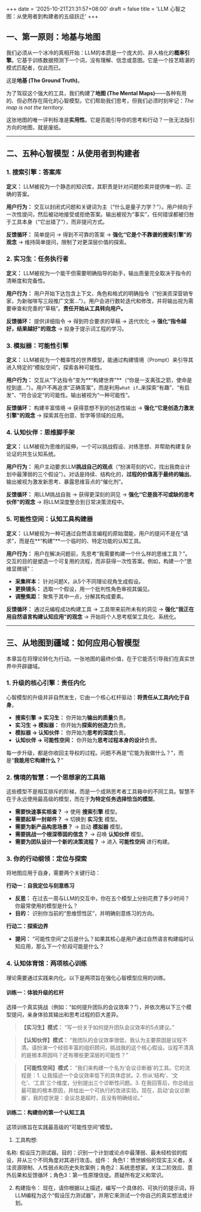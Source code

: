 +++
date = '2025-10-21T21:31:57+08:00'
draft = false
title = 'LLM 心智之图：从使用者到构建者的五级跃迁'
+++
## **一、第一原则：地基与地图**

我们必须从一个冰冷的真相开始：LLM的本质是一个庞大的、非人格化的**概率引擎**。它基于训练数据预测下一个词，没有理解、信念或意图。它是一个技艺精湛的模式匹配者，仅此而已。

这是**地基 (The Ground Truth)**。

为了驾驭这个强大的工具，我们构建了**地图 (The Mental Maps)**——各种有用的、但必然存在简化的心智模型。它们帮助我们思考，但我们必须时刻牢记：*The map is not the territory.*

这张地图的唯一评判标准是**实用性**。它是否能引导你的思考和行动？一张无法指引方向的地图，就是废纸。

---

## **二、五种心智模型：从使用者到构建者**

### **1. 搜索引擎：答案库**

**定义：** LLM被视为一个静态的知识库，其职责是针对问题检索并提供唯一的、正确的答案。

**用户行为：** 交互以封闭式问题和关键词为主（“什么是量子力学？”）。用户倾向于一次性提问，然后被动地接受或拒绝答案。输出被视为“事实”，任何错误都被归咎于工具本身（“它出错了”），而非提问方式。

**反馈循环：** 简单提问 → 得到不可靠的答案 → **强化“它是个不靠谱的搜索引擎”的观念** → 维持简单提问，限制了对更深层价值的探索。

### **2. 实习生：任务执行者**

**定义：** LLM被视为一个能干但需要明确指导的助手，输出质量完全取决于指令的清晰度和完备性。

**用户行为：** 用户开始下达包含上下文、角色和格式的明确指令（“扮演资深营销专家，为新咖啡写三段推广文案...”）。用户会进行数轮迭代和修改，并将输出视为需要审查和完善的“草稿”。**责任开始从工具转向用户。**

**反馈循环：** 提供详细指令 → 得到符合要求的草稿 → 迭代优化 → **强化“指令越好，结果越好”的观念** → 投身于提示词工程的学习。

### **3. 模拟器：可能性引擎**

**定义：** LLM被视为一个概率性的世界模型，能通过构建情境（Prompt）来引导其进入特定的“模拟空间”，探索各种可能性。

**用户行为：** 交互从“下达指令”变为**“构建世界”**（“你是一支离弦之箭，使命是挖到底...”）。用户不再追求“正确答案”，而是利用`what if…`来探索“有趣”、“有启发”、“符合设定”的可能性。输出被视为“一种可能性”。

**反馈循环：** 构建丰富情境 → 获得意想不到的创造性输出 → **强化“它是创造力激发引擎”的观念** → 探索其在创意、哲学等领域的应用。

### **4. 认知伙伴：思维脚手架**

**定义：** LLM被视为思维的延伸，一个可以挑战假设、对练思想、并帮助构建复杂论证的共生认知系统。

**用户行为：** 用户主动要求LLM**挑战自己的观点**（“扮演苛刻的VC，找出我商业计划中最薄弱的三个假设”）。对话是持续、结构化的，**过程的价值高于最终的输出**。输出被视为激发新思考、暴露思维盲点的“催化剂”。

**反馈循环：** 用LLM挑战自我 → 获得更深刻的洞见 → **强化“它是我不可或缺的思考伙伴”的观念** → 将LLM深度整合到日常决策流程中。

### **5. 可能性空间：认知工具构建器**

**定义：** LLM被视为一种可通过自然语言编程的原始潜能，用户的提问不是在“请求”，而是在**“构建”**一个临时的、特定功能的认知工具。
	
**用户行为：** 用户在解决问题前，先思考“我需要构建一个什么样的思维工具？”。交互的目的是塑造一个可复用的流程，而非获得一次性答案。例如，构建一个“思维显微镜”：
*   **采集样本：** 针对问题X，从5个不同理论视角生成假设。
*   **更换镜头：** 选取一个假设，用一个批判性角色审视其偏见。
*   **调整焦距：** 聚焦于其中一点，分解其构成要素。

**反馈循环：** 通过元编程成功构建工具 → 工具带来前所未有的洞见 → **强化“我正在用自然语言构建认知应用”的观念** → 开始将个人思考框架工具化、系统化。

---

## **三、从地图到疆域：如何应用心智模型**

本章旨在将理论转化为行动。一张地图的最终价值，在于它能否引导我们在真实世界中开辟疆域。

### **1. 升级的核心引擎：责任内化**

心智模型的升级并非自然发生，它由一个核心杠杆驱动：**将责任从工具内化于自身**。

*   **搜索引擎 → 实习生：** 你开始为**输出的质量**负责。
*   **实习生 → 模拟器：** 你开始为**探索的创造力**负责。
*   **模拟器 → 认知伙伴：** 你开始为**思考的深度**负责。
*   **认知伙伴 → 可能性空间：** 你开始为**思考过程本身的设计**负责。

每一步升级，都是你收回主导权的过程。问题不再是“它能为我做什么？”，而是“**我能用它构建什么？**”

### **2. 情境的智慧：一个思想家的工具箱**

这些模型不是相互排斥的阶梯，而是一个成熟思考者工具箱中的不同工具。智慧不在于永远使用最高级的模型，而在于**为特定任务选择恰当的模型**。

*   **需要快速事实核查？** → 使用 **搜索引擎** 模型。
*   **需要起草一封邮件？** → 切换到 **实习生** 模型。
*   **需要为新产品构思场景？** → 启动 **模拟器** 模型。
*   **需要挑战一个根深蒂固的信念？** → 召唤 **认知伙伴** 模型。
*   **需要为团队设计一个新的决策流程？** → 进入 **可能性空间** 进行构建。

### **3. 你的行动纲领：定位与探索**

将地图应用于自身，需要两个关键行动：

   **行动一：自我定位与刻意练习**
*   **反思：** 在过去一周与LLM的交互中，你在五个模型上分别花费了多少时间？你最常使用的模型是什么？
*   **目的：** 识别你当前的“思维惯性区”，并明确刻意练习的方向。

   **行动二：探索边界**
*   **提问：** “可能性空间”之后是什么？如果其核心是用户通过自然语言构建临时认知应用，那么下一个阶段可能是什么？

### **4. 认知体育馆：两项核心训练**

理论需要通过实践来内化。以下是两项旨在强化心智模型应用的训练。

#### **训练一：体验升级的杠杆**
选择一个真实挑战（例如：“如何提升团队的会议效率？”），并依次用以下三个模型提问，亲身体验其输出和思考过程的巨大差异。

> **【实习生】模式：**
> “写一份关于如何提升团队会议效率的5点建议。”

> **【认知伙伴】模式：**
> “我团队的会议效率很低，我认为主要原因是议程不清。请扮演一个经验丰富的组织顾问，挑战我的这个核心假设。议程不清真的是根本原因吗？还有哪些更深层的可能性？”

> **【可能性空间】模式：**
> “我们来构建一个名为‘会议诊断器’的工具。它的流程是：1. 让我描述一个会议效率低下的具体症状。2. 你从‘结构’、‘文化’、‘工具’三个维度，分别提出三个诊断性问题。3. 在我回答后，你总结出最可能的根本原因，并给出一个可执行的改进实验。现在，启动‘会议诊断器’，我的症状是：会议总是超时，且没有明确结论。”

#### **训练二：构建你的第一个认知工具**
这项训练旨在实践最高级的“可能性空间”模型。

1. 工具构想:

名称: 假设压力测试器。目的：识别一个计划或论点中最薄弱、最未经检验的假设，并从三个不同角度对其进行攻击。组件：
角色1：愤世嫉俗的现实主义者。关注资源限制、人性弱点和历史失败案例；角色2：系统思想家。关注二阶效应、意外后果和反馈循环；角色3：第一性原理信徒。质疑所有定义和常识。

2. 构建指令：
现在，请你根据以上描述，编写一个具体的、可执行的提示词，将LLM编程为这个“假设压力测试器”，并用它来测试一个你自己的真实想法或计划。